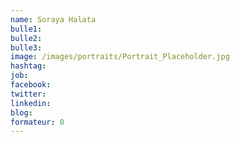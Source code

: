 ```yaml
---
name: Soraya Halata
bulle1:  
bulle2:  
bulle3: 
image: /images/portraits/Portrait_Placeholder.jpg
hashtag:
job: 
facebook: 
twitter: 
linkedin: 
blog: 
formateur: 0
---
```



